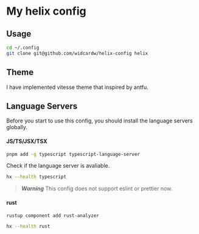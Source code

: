 # My helix config

## Usage

```sh
cd ~/.config
git clone git@github.com/widcardw/helix-config helix
```

## Theme

I have implemented vitesse theme that inspired by antfu.

## Language Servers

Before you start to use this config, you should install the language servers globally.

#### JS/TS/JSX/TSX

```sh
pnpm add -g typescript typescript-language-server
```

Check if the language server is avaliable.

```sh
hx --health typescript
```

> ***Warning*** This config does not support eslint or prettier now.

#### rust

```sh
rustup component add rust-analyzer
```

```sh
hx --health rust
```
